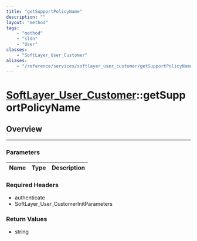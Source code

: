 ```yaml
---
title: "getSupportPolicyName"
description: ""
layout: "method"
tags:
    - "method"
    - "sldn"
    - "User"
classes:
    - "SoftLayer_User_Customer"
aliases:
    - "/reference/services/softlayer_user_customer/getSupportPolicyName"
---
```

# [SoftLayer_User_Customer](/reference/services/SoftLayer_User_Customer)::getSupportPolicyName




## Overview 


-----

### Parameters 
|Name | Type | Description |
| --- | --- | --- |


### Required Headers
* authenticate
* SoftLayer_User_CustomerInitParameters


### Return Values
* string





